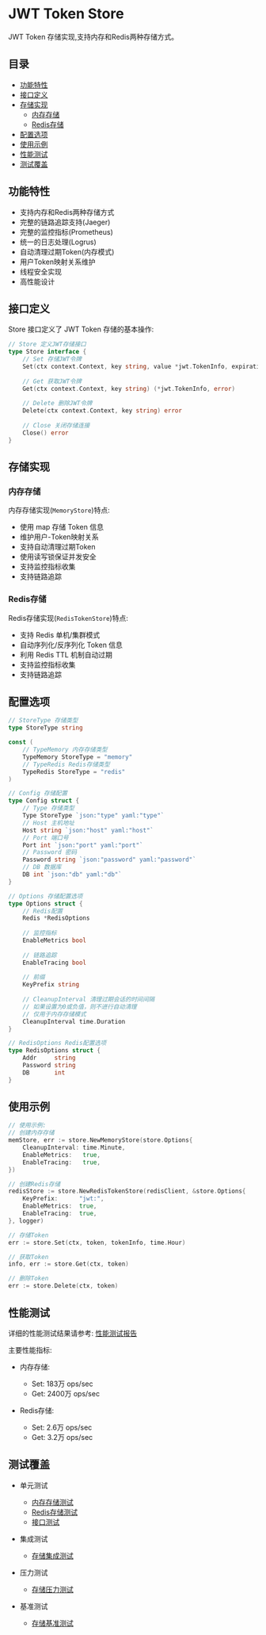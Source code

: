 # JWT Token Store

JWT Token 存储实现,支持内存和Redis两种存储方式。

## 目录
- [功能特性](#功能特性)
- [接口定义](#接口定义)
- [存储实现](#存储实现)
  - [内存存储](#内存存储)
  - [Redis存储](#redis存储)
- [配置选项](#配置选项)
- [使用示例](#使用示例)
- [性能测试](#性能测试)
- [测试覆盖](#测试覆盖)

## 功能特性

- 支持内存和Redis两种存储方式
- 完整的链路追踪支持(Jaeger)
- 完整的监控指标(Prometheus)
- 统一的日志处理(Logrus)
- 自动清理过期Token(内存模式)
- 用户Token映射关系维护
- 线程安全实现
- 高性能设计

## 接口定义

Store 接口定义了 JWT Token 存储的基本操作:

```go
// Store 定义JWT存储接口
type Store interface {
    // Set 存储JWT令牌
    Set(ctx context.Context, key string, value *jwt.TokenInfo, expiration time.Duration) error
    
    // Get 获取JWT令牌
    Get(ctx context.Context, key string) (*jwt.TokenInfo, error)
    
    // Delete 删除JWT令牌
    Delete(ctx context.Context, key string) error
    
    // Close 关闭存储连接
    Close() error
}
```

## 存储实现

### 内存存储

内存存储实现(`MemoryStore`)特点:

- 使用 map 存储 Token 信息
- 维护用户-Token映射关系
- 支持自动清理过期Token
- 使用读写锁保证并发安全
- 支持监控指标收集
- 支持链路追踪

### Redis存储 

Redis存储实现(`RedisTokenStore`)特点:

- 支持 Redis 单机/集群模式
- 自动序列化/反序列化 Token 信息
- 利用 Redis TTL 机制自动过期
- 支持监控指标收集
- 支持链路追踪

## 配置选项

```go
// StoreType 存储类型
type StoreType string

const (
    // TypeMemory 内存存储类型
    TypeMemory StoreType = "memory"
    // TypeRedis Redis存储类型 
    TypeRedis StoreType = "redis"
)

// Config 存储配置
type Config struct {
    // Type 存储类型
    Type StoreType `json:"type" yaml:"type"`
    // Host 主机地址
    Host string `json:"host" yaml:"host"`
    // Port 端口号
    Port int `json:"port" yaml:"port"`
    // Password 密码
    Password string `json:"password" yaml:"password"`
    // DB 数据库
    DB int `json:"db" yaml:"db"`
}

// Options 存储配置选项
type Options struct {
    // Redis配置
    Redis *RedisOptions
    
    // 监控指标
    EnableMetrics bool
    
    // 链路追踪
    EnableTracing bool
    
    // 前缀
    KeyPrefix string
    
    // CleanupInterval 清理过期会话的时间间隔
    // 如果设置为0或负值，则不进行自动清理
    // 仅用于内存存储模式
    CleanupInterval time.Duration
}

// RedisOptions Redis配置选项
type RedisOptions struct {
    Addr     string
    Password string
    DB       int
}
```
## 使用示例

```go
// 使用示例:
// 创建内存存储
memStore, err := store.NewMemoryStore(store.Options{
    CleanupInterval: time.Minute,
    EnableMetrics:   true,
    EnableTracing:   true,
})

// 创建Redis存储
redisStore := store.NewRedisTokenStore(redisClient, &store.Options{
    KeyPrefix:      "jwt:",
    EnableMetrics:  true,
    EnableTracing:  true,
}, logger)

// 存储Token
err := store.Set(ctx, token, tokenInfo, time.Hour)

// 获取Token
info, err := store.Get(ctx, token)

// 删除Token
err := store.Delete(ctx, token)
```

## 性能测试

详细的性能测试结果请参考: [性能测试报告](tests/benchmark/README.md)

主要性能指标:

- 内存存储:
  - Set: 183万 ops/sec
  - Get: 2400万 ops/sec
  
- Redis存储:
  - Set: 2.6万 ops/sec
  - Get: 3.2万 ops/sec

## 测试覆盖

- 单元测试
  - [内存存储测试](tests/unit/memory_test.go)
  - [Redis存储测试](tests/unit/redis_test.go)
  - [接口测试](tests/unit/interface_test.go)

- 集成测试
  - [存储集成测试](tests/integration/store_test.go)

- 压力测试
  - [存储压力测试](tests/stress/store_stress_test.go)

- 基准测试
  - [存储基准测试](tests/benchmark/store_bench_test.go)